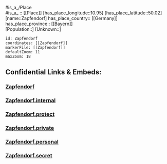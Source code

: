 ﻿---
location: [50.02,10.95] 
mapzoom: [7,12] 
mapmarker: city 
type: City
tags:
- geo/City


SpocWebEntityId: 35782
isDeleted: false
confidential: public

---
#is_a_/Place  
#is_a_ :: [[Place]] 
[has_place_longitude::10.95] 
[has_place_latitude::50.02] 
[name::Zapfendorf] 
has_place_country:: [[Germany]]  
has_place_province:: [[Bayern]]  
[Population::] 
[Unknown::] 


```leaflet
id: Zapfendorf
coordinates: [[Zapfendorf]] 
markerFile: [[Zapfendorf]] 
defaultZoom: 11 
maxZoom: 18
```


## Confidential Links & Embeds: 

### [Zapfendorf](/_public/Earth/Continent/Europe/Europe~Central/Germany/Germany~West/Bayern/counties~Bayern/Bamberg/cities~Bamberg/Zapfendorf.md) 

### [Zapfendorf.internal](/_internal/Earth/Continent/Europe/Europe~Central/Germany/Germany~West/Bayern/counties~Bayern/Bamberg/cities~Bamberg/Zapfendorf.internal.md) 

### [Zapfendorf.protect](/_protect/Earth/Continent/Europe/Europe~Central/Germany/Germany~West/Bayern/counties~Bayern/Bamberg/cities~Bamberg/Zapfendorf.protect.md) 

### [Zapfendorf.private](/_private/Earth/Continent/Europe/Europe~Central/Germany/Germany~West/Bayern/counties~Bayern/Bamberg/cities~Bamberg/Zapfendorf.private.md) 

### [Zapfendorf.personal](/_personal/Earth/Continent/Europe/Europe~Central/Germany/Germany~West/Bayern/counties~Bayern/Bamberg/cities~Bamberg/Zapfendorf.personal.md) 

### [Zapfendorf.secret](/_secret/Earth/Continent/Europe/Europe~Central/Germany/Germany~West/Bayern/counties~Bayern/Bamberg/cities~Bamberg/Zapfendorf.secret.md) 
